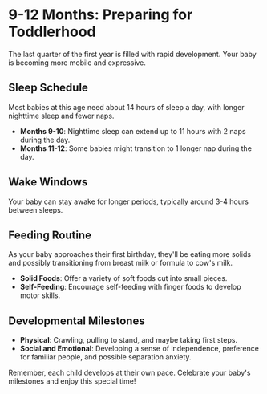 # 9-12 Months: Preparing for Toddlerhood

The last quarter of the first year is filled with rapid development. Your baby is becoming more mobile and expressive.

## Sleep Schedule
Most babies at this age need about 14 hours of sleep a day, with longer nighttime sleep and fewer naps.

- **Months 9-10**: Nighttime sleep can extend up to 11 hours with 2 naps during the day.
- **Months 11-12**: Some babies might transition to 1 longer nap during the day.

## Wake Windows
Your baby can stay awake for longer periods, typically around 3-4 hours between sleeps.

## Feeding Routine
As your baby approaches their first birthday, they'll be eating more solids and possibly transitioning from breast milk or formula to cow's milk.

- **Solid Foods**: Offer a variety of soft foods cut into small pieces.
- **Self-Feeding**: Encourage self-feeding with finger foods to develop motor skills.

## Developmental Milestones
- **Physical**: Crawling, pulling to stand, and maybe taking first steps.
- **Social and Emotional**: Developing a sense of independence, preference for familiar people, and possible separation anxiety.

Remember, each child develops at their own pace. Celebrate your baby's milestones and enjoy this special time!
